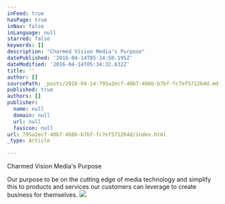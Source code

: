 ```yaml
---
inFeed: true
hasPage: true
inNav: false
inLanguage: null
starred: false
keywords: []
description: "Charmed Vision Media's Purpose"
datePublished: '2016-04-14T05:34:50.195Z'
dateModified: '2016-04-14T05:34:32.632Z'
title: ''
author: []
sourcePath: _posts/2016-04-14-795a2ecf-40b7-466b-b7bf-fc7ef571264d.md
published: true
authors: []
publisher:
  name: null
  domain: null
  url: null
  favicon: null
url: 795a2ecf-40b7-466b-b7bf-fc7ef571264d/index.html
_type: Article

---
```

Charmed Vision Media's Purpose

Our purpose to be on the cutting edge of media technology and simplify this to products and services our customers can leverage to create business for themselves.
![](https://the-grid-user-content.s3-us-west-2.amazonaws.com/9fb293ce-22a3-45a3-a6bb-aba9ba86afda.jpg)